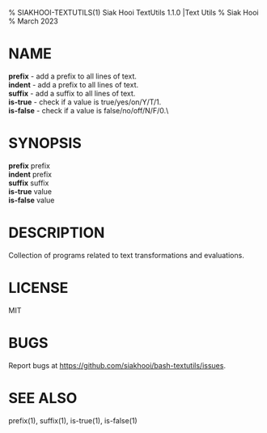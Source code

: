 % SIAKHOOI-TEXTUTILS(1) Siak Hooi TextUtils 1.1.0 |Text Utils
% Siak Hooi
% March 2023

# NAME
**prefix** - add a prefix to all lines of text.\
**indent** - add a prefix to all lines of text.\
**suffix** - add a suffix to all lines of text.\
**is-true** - check if a value is true/yes/on/Y/T/1.\
**is-false** - check if a value is false/no/off/N/F/0.\

# SYNOPSIS
**prefix** prefix\
**indent** prefix\
**suffix** suffix\
**is-true** value\
**is-false** value

# DESCRIPTION
Collection of programs related to text transformations and evaluations.

# LICENSE
MIT

# BUGS
Report bugs at https://github.com/siakhooi/bash-textutils/issues.

# SEE ALSO
prefix(1), suffix(1), is-true(1), is-false(1)
